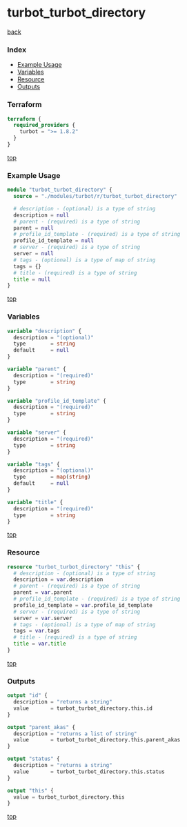 # turbot_turbot_directory

[back](../turbot.md)

### Index

- [Example Usage](#example-usage)
- [Variables](#variables)
- [Resource](#resource)
- [Outputs](#outputs)

### Terraform

```terraform
terraform {
  required_providers {
    turbot = ">= 1.8.2"
  }
}
```

[top](#index)

### Example Usage

```terraform
module "turbot_turbot_directory" {
  source = "./modules/turbot/r/turbot_turbot_directory"

  # description - (optional) is a type of string
  description = null
  # parent - (required) is a type of string
  parent = null
  # profile_id_template - (required) is a type of string
  profile_id_template = null
  # server - (required) is a type of string
  server = null
  # tags - (optional) is a type of map of string
  tags = {}
  # title - (required) is a type of string
  title = null
}
```

[top](#index)

### Variables

```terraform
variable "description" {
  description = "(optional)"
  type        = string
  default     = null
}

variable "parent" {
  description = "(required)"
  type        = string
}

variable "profile_id_template" {
  description = "(required)"
  type        = string
}

variable "server" {
  description = "(required)"
  type        = string
}

variable "tags" {
  description = "(optional)"
  type        = map(string)
  default     = null
}

variable "title" {
  description = "(required)"
  type        = string
}
```

[top](#index)

### Resource

```terraform
resource "turbot_turbot_directory" "this" {
  # description - (optional) is a type of string
  description = var.description
  # parent - (required) is a type of string
  parent = var.parent
  # profile_id_template - (required) is a type of string
  profile_id_template = var.profile_id_template
  # server - (required) is a type of string
  server = var.server
  # tags - (optional) is a type of map of string
  tags = var.tags
  # title - (required) is a type of string
  title = var.title
}
```

[top](#index)

### Outputs

```terraform
output "id" {
  description = "returns a string"
  value       = turbot_turbot_directory.this.id
}

output "parent_akas" {
  description = "returns a list of string"
  value       = turbot_turbot_directory.this.parent_akas
}

output "status" {
  description = "returns a string"
  value       = turbot_turbot_directory.this.status
}

output "this" {
  value = turbot_turbot_directory.this
}
```

[top](#index)